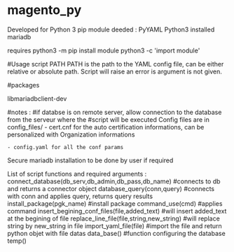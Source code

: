 # magento_py
Developed for Python 3
pip module deeded :
PyYAML
Python3 installed
mariadb

requires python3 -m pip install module
python3 -c 'import module'

#Usage
script PATH
PATH is the path to the YAML config file, can be either relative or absolute path. Script will 
raise an error is argument is not given.

#packages

libmariadbclient-dev


#notes :
#if databse is on remote server, allow connection to the database from the serveur where the 
#script will be executed
Config files are in config_files/
	- cert.cnf for the auto certification informations, can be personalized with Organization
	 informations

	- config.yaml for all the conf params

Secure mariadb installation to be done by user if required


List of script functions and required arguments :
connect_database(db_serv,db_admin,db_pass,db_name)  #connects to db and returns a connector object
database_query(conn,query)  #connects with conn and applies query, returns query results
install_package(pgk_name)   #install package 
command_use(cmd)   #applies command
insert_begining_conf_files(file,added_text)   #will insert added_text at the begining of file
replace_line_file(file,string,new_string)     #will replace string by new_string in file
import_yaml_file(file)                      #import the file and return python objet with file datas
data_base()   #function configuring the database
temp()

